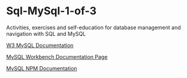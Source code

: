 # Sql-MySql-1-of-3

Activities, exercises and self-education for database management and navigation with SQL and MySQL

[W3 MySQL Documentation](https://www.w3schools.com/sql/)

[MySQL Workbench Documentation Page](https://dev.mysql.com/doc/workbench/en/)

[MySQL NPM Documentation](https://www.npmjs.com/package/mysql)
